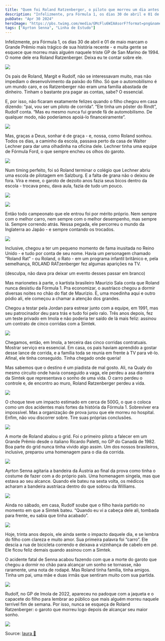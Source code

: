 ```yaml
---
title: "Quem foi Roland Ratzenberger, o piloto que morreu um dia antes de Ayrton Senna"
description: "Infelizmente, pra Fórmula 1, os dias 30 de abril e 01 de maio marcam o Grande Prêmio mais trágico de sua história recente - e muita gente se esquece que morreu mais alguém naquele triste GP de San Marino de 1994."
pubDate: "Apr 30 2024"
heroImage: "https://pbs.twimg.com/media/GMcFlu6WIAAsorF?format=png&name=4096x4096"
tags: ["Ayrton Senna", "Linha de Estudo"]
---
```


Infelizmente, pra Fórmula 1, os dias 30 de abril e 01 de maio marcam o Grande Prêmio mais trágico de sua história recente - e muita gente se esquece que morreu mais alguém naquele triste GP de San Marino de 1994. O nome dele era Roland Ratzenberger. Deixa eu te contar sobre ele.

 

[![](https://pbs.twimg.com/media/GMcF5JrXkAEcWHJ.png)](https://pbs.twimg.com/media/GMcF5JrXkAEcWHJ?format=png\&name=4096x4096)

Os pais de Roland, Margit e Rudolf, não se interessavam muito, mas não impediam o desenvolvimento da paixão do filho. Só que o automobilismo é um mundo caro, e os Ratzenberger não eram uma família abastada de dinheiro. Tinham o bastante pra pagar as contas, sabe? O essencial.

E, por isso, não ficaram exatamente felizes quando o filho chegou em casa dizendo: “pai, vou ser um piloto de corrida”. “Ele tinha um pôster do Rindt”, Rudolf conta. “Mas eu mesmo nunca fui grande fã de automobilismo. De qualquer modo, não poderíamos apoiá-lo financeiramente”.

[![](https://pbs.twimg.com/media/GMcPEY2WEAITUVd.jpg)](https://pbs.twimg.com/media/GMcPEY2WEAITUVd?format=jpg\&name=4096x4096)

Mas, graças a Deus, sonhar é de graça - e, nossa, como Roland sonhou. Todos os dias, a caminho da escola, passava perto da casa de Walter Lechner para dar uma olhadinha na oficina dele. Lechner tinha uma equipe de Fórmula Ford, o que sempre encheu os olhos do garoto.

[![](https://pbs.twimg.com/media/GMcPYn3WIAAiOs4.jpg)](https://pbs.twimg.com/media/GMcPYn3WIAAiOs4?format=jpg\&name=4096x4096)

Num timing perfeito, foi só Roland terminar o colégio que Lechner abriu uma escola de pilotagem em Salzburg. E a falta de grana não o deixou de fora. Vira e mexe, o garoto de dezoito anos fazia seus bicos dentro da escola - trocava pneu, dava aula, fazia de tudo um pouco.

[![](https://pbs.twimg.com/media/GMcPkRAWEAAYcAJ.jpg)](https://pbs.twimg.com/media/GMcPkRAWEAAYcAJ?format=jpg\&name=4096x4096)

 

[![](https://pbs.twimg.com/media/GMcPtvgWsAAGo1y.png)](https://pbs.twimg.com/media/GMcPtvgWsAAGo1y?format=png\&name=4096x4096)

Então todo campeonato que ele entrou foi por mérito próprio. Nem sempre com o melhor carro, nem sempre com o melhor desempenho, mas sempre lá. Sempre correndo atrás. Nessa pegada, ele percorreu o mundo da Inglaterra ao Japão - e sempre contando os trocados.

[![](https://pbs.twimg.com/media/GMcQZ1xWIAELmJR.jpg)](https://pbs.twimg.com/media/GMcQZ1xWIAELmJR?format=jpg\&name=4096x4096)

Inclusive, chegou a ter um pequeno momento de fama inusitada no Reino Unido - e tudo por conta de seu nome. Havia um personagem chamado “Roland Rat” - ou Roland, o Rato - em um programa infantil britânico e, pela semelhança, ROLAND RATzenberger fez algumas aparições na TV.

(desculpa, não dava pra deixar um evento desses passar em branco)

Mas marionetes à parte, o kartista brasileiro Maurizio Sala conta que Roland nunca desistiu da Fórmula 1. Pra economizar, o austríaco chegou a dormir diversas noites no chão do flat de Maurizio. E, uma moedinha aqui e outro pódio ali, ele começou a chamar a atenção dos grandes.

Chegou a testar pela Jordan para estrear junto com a equipe, em 1991, mas seu patrocinador deu para trás e tudo foi pelo ralo. Três anos depois, fez um teste privado em Imola e não poderia ter saído de lá mais feliz: assinou um contrato de cinco corridas com a Simtek.

 

[![](https://pbs.twimg.com/media/GMcJX3IW0AA_CN3.png)](https://pbs.twimg.com/media/GMcJX3IW0AA_CN3?format=png\&name=4096x4096)

Chegamos, então, em Imola, a terceira das cinco corridas contratuais. Mostrar serviço era essencial. Em casa, os pais haviam aprendido a gostar desse lance de corrida, e a família toda se reunia em frente à TV para vê-lo. Afinal, ele tinha conseguido. Tinha chegado onde queria!

Mas sabemos que o destino é um piadista de mal gosto. Ali, na Qualy do mesmo circuito onde havia conseguido a vaga, ele perdeu a asa dianteira da Simtek que representava o sonho de uma vida. O carro perdeu o controle e, de encontro ao muro, Roland Ratzenberger perdeu a vida.

[![](https://pbs.twimg.com/media/GMcLZ59XEAA-ZV_.png)](https://pbs.twimg.com/media/GMcLZ59XEAA-ZV_?format=png\&name=4096x4096)

O choque teve um impacto estimado em cerca de 500G, o que o coloca como um dos acidentes mais fortes da história da Fórmula 1. Sobreviver era impossível. Mas a organização de prova jurou que ele morreu no hospital. Enfim, não vou discorrer sobre. Tire suas próprias conclusões.

[![](https://pbs.twimg.com/media/GMcLRliXAAApBD1.jpg)](https://pbs.twimg.com/media/GMcLRliXAAApBD1?format=jpg\&name=4096x4096)

A morte de Roland abalou o grid. Foi o primeiro piloto a falecer em um Grande Prêmio desde o italiano Ricardo Paletti, no GP do Canadá de 1982. Boa parte do grid nunca tinha vivido algo assim. Um dos nossos brasileiros, inclusive, preparou uma homenagem para o dia da corrida.

[![](https://pbs.twimg.com/media/GMcMc8mXsAA034J.png)](https://pbs.twimg.com/media/GMcMc8mXsAA034J?format=png\&name=4096x4096)

Ayrton Senna agitaria a bandeira da Áustria ao final da prova como tinha o costume de fazer com a do próprio país. Uma homenagem singela, mas que estava ao seu alcance. Quando ele bateu na sexta volta, os médicos acharam a bandeira austríaca dentro do que sobrou da Williams.

[![](https://pbs.twimg.com/media/GMcNB22WcAA1h5Z.png)](https://pbs.twimg.com/media/GMcNB22WcAA1h5Z?format=png\&name=4096x4096)

Ainda no sábado, em casa, Rudolf soube que o filho havia partido no momento em que a Simtek bateu. “Quando eu vi a cabeça dele ali, tombada para frente, eu sabia que tinha acabado”.

[![](https://pbs.twimg.com/media/GMcOFn2WUAAgPOQ.png)](https://pbs.twimg.com/media/GMcOFn2WUAAgPOQ?format=png\&name=4096x4096)

Hoje, trinta anos depois, ele ainda sente o impacto daquele dia, e se lembra do filho com clareza e muito amor. Sua primeira palavra foi “carro”. Ele descia a rua de bicicleta correndo e deixava a vizinhança de cabelo em pé. Ele ficou feliz demais quando assinou com a Simtek.

O acidente fatal de Senna acabou fazendo com que a morte do garoto que chegou a dormir no chão para alcançar um sonho se tornasse, não raramente, uma nota de rodapé. Mas Roland tinha família, tinha amigos. Tinha um pai, uma mãe e duas irmãs que sentiram muito com sua partida.

[![](https://pbs.twimg.com/media/GMcOCp-XgAA72sh.png)](https://pbs.twimg.com/media/GMcOCp-XgAA72sh?format=png\&name=4096x4096)

Rudolf, no GP de Imola de 2022, apareceu no padoque com a jaqueta e o capacete do filho para lembrar ao público que mais alguém morreu naquele terrível fim de semana. Por isso, nunca se esqueça de Roland Ratzenberger: o garoto que morreu logo depois de alcançar seu maior sonho.

[![](https://pbs.twimg.com/media/GMcQh69XUAEi4ky.png)](https://pbs.twimg.com/media/GMcQh69XUAEi4ky?format=png\&name=4096x4096)


Source: [laura 🏁](https://twitter-thread.com/t/1785414793790140844)
